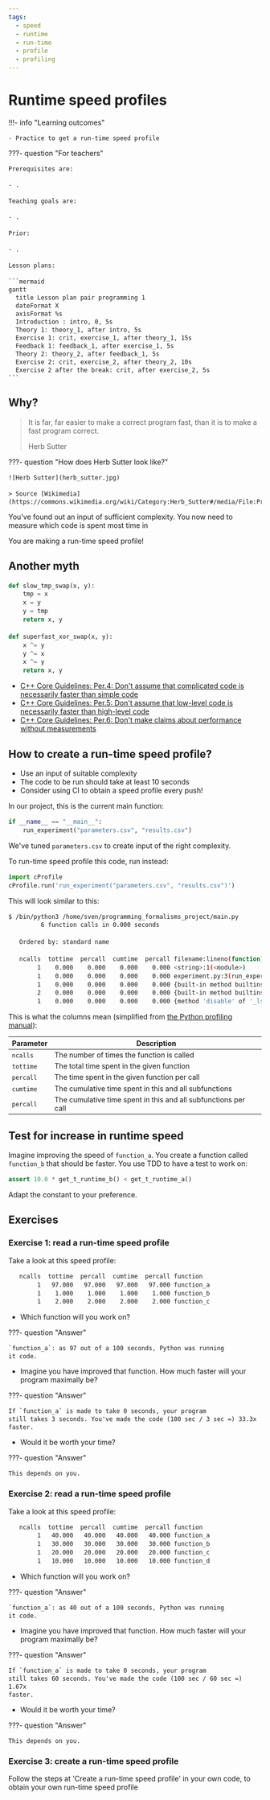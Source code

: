 ```yaml
---
tags:
  - speed
  - runtime
  - run-time
  - profile
  - profiling
---
```


# Runtime speed profiles

!!!- info "Learning outcomes"

    - Practice to get a run-time speed profile

???- question "For teachers"

    Prerequisites are:

    - .

    Teaching goals are:

    - .

    Prior:

    - .

    Lesson plans:

    ```mermaid
    gantt
      title Lesson plan pair programming 1
      dateFormat X
      axisFormat %s
      Introduction : intro, 0, 5s
      Theory 1: theory_1, after intro, 5s
      Exercise 1: crit, exercise_1, after theory_1, 15s
      Feedback 1: feedback_1, after exercise_1, 5s
      Theory 2: theory_2, after feedback_1, 5s
      Exercise 2: crit, exercise_2, after theory_2, 10s
      Exercise 2 after the break: crit, after exercise_2, 5s
    ```


## Why?

> It is far, far easier to make a correct program fast, than it is to make a fast program correct.
>
> Herb Sutter

???- question "How does Herb Sutter look like?"

    ![Herb Sutter](herb_sutter.jpg)

    > Source [Wikimedia](https://commons.wikimedia.org/wiki/Category:Herb_Sutter#/media/File:Professional_Developers_Conference_2009_Technical_Leaders_Panel_7.jpg)

You've found out an input of sufficient complexity.
You now need to measure which code is spent most time in

You are making a run-time speed profile!

## Another myth

```python
def slow_tmp_swap(x, y):
    tmp = x
    x = y
    y = tmp
    return x, y

def superfast_xor_swap(x, y):
    x ^= y
    y ^= x
    x ^= y
    return x, y
```

- [C++ Core Guidelines: Per.4: Don't assume that complicated code is necessarily faster than simple code](https://isocpp.github.io/CppCoreGuidelines/CppCoreGuidelines#per4-dont-assume-that-complicated-code-is-necessarily-faster-than-simple-code)
- [C++ Core Guidelines: Per.5: Don't assume that low-level code is necessarily faster than high-level code](https://isocpp.github.io/CppCoreGuidelines/CppCoreGuidelines#per5-dont-assume-that-low-level-code-is-necessarily-faster-than-high-level-code)
- [C++ Core Guidelines: Per.6: Don't make claims about performance without measurements](https://isocpp.github.io/CppCoreGuidelines/CppCoreGuidelines#per6-dont-make-claims-about-performance-without-measurements)

## How to create a run-time speed profile?

- Use an input of suitable complexity
- The code to be run should take at least 10 seconds
- Consider using CI to obtain a speed profile every push!

In our project, this is the current main function:

```python
if __name__ == "__main__":
    run_experiment("parameters.csv", "results.csv")
```

We've tuned `parameters.csv` to create input of the right complexity.

To run-time speed profile this code, run instead:

```python
import cProfile
cProfile.run('run_experiment("parameters.csv", "results.csv")')
```

This will look similar to this:

```bash
$ /bin/python3 /home/sven/programming_formalisms_project/main.py
         6 function calls in 0.000 seconds

   Ordered by: standard name

   ncalls  tottime  percall  cumtime  percall filename:lineno(function)
        1    0.000    0.000    0.000    0.000 <string>:1(<module>)
        1    0.000    0.000    0.000    0.000 experiment.py:3(run_experiment)
        1    0.000    0.000    0.000    0.000 {built-in method builtins.exec}
        2    0.000    0.000    0.000    0.000 {built-in method builtins.isinstance}
        1    0.000    0.000    0.000    0.000 {method 'disable' of '_lsprof.Profiler' objects}
```

This is what the columns mean (simplified from [the Python profiling manual](https://docs.python.org/3/library/profile.html)):

Parameter|Description
---------|---------------------------
`ncalls` |The number of times the function is called
`tottime`|The total time spent in the given function
`percall`|The time spent in the given function per call
`cumtime`|The cumulative time spent in this and all subfunctions
`percall`|The cumulative time spent in this and all subfunctions per call

## Test for increase in runtime speed

Imagine improving the speed of `function_a`.
You create a function called `function_b` that
should be faster.
You use TDD to have a test to work on:

```python
assert 10.0 * get_t_runtime_b() < get_t_runtime_a()
```

Adapt the constant to your preference.

## Exercises

### Exercise 1: read a run-time speed profile

Take a look at this speed profile:

```bash
   ncalls  tottime  percall  cumtime  percall function
        1   97.000   97.000   97.000   97.000 function_a
        1    1.000    1.000    1.000    1.000 function_b
        1    2.000    2.000    2.000    2.000 function_c
```

- Which function will you work on?

???- question "Answer"

    `function_a`: as 97 out of a 100 seconds, Python was running
    it code.

- Imagine you have improved that function. How much faster will your
  program maximally be?

???- question "Answer"

    If `function_a` is made to take 0 seconds, your program
    still takes 3 seconds. You've made the code (100 sec / 3 sec =) 33.3x
    faster.

- Would it be worth your time?

???- question "Answer"

    This depends on you.

### Exercise 2: read a run-time speed profile

Take a look at this speed profile:

```bash
   ncalls  tottime  percall  cumtime  percall function
        1   40.000   40.000   40.000   40.000 function_a
        1   30.000   30.000   30.000   30.000 function_b
        1   20.000   20.000   20.000   20.000 function_c
        1   10.000   10.000   10.000   10.000 function_d
```

- Which function will you work on?

???- question "Answer"

    `function_a`: as 40 out of a 100 seconds, Python was running
    it code.

- Imagine you have improved that function. How much faster will your
  program maximally be?

???- question "Answer"

    If `function_a` is made to take 0 seconds, your program
    still takes 60 seconds. You've made the code (100 sec / 60 sec =) 1.67x
    faster.

- Would it be worth your time?

???- question "Answer"

    This depends on you.

### Exercise 3: create a run-time speed profile

Follow the steps at 'Create a run-time speed profile'
in your own code, to obtain your own run-time speed profile

